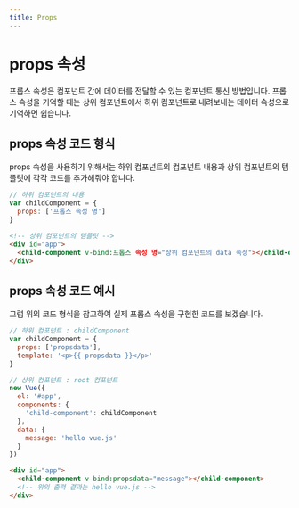 ```yaml
---
title: Props
---
```


# props 속성

프롭스 속성은 컴포넌트 간에 데이터를 전달할 수 있는 컴포넌트 통신 방법입니다. 프롭스 속성을 기억할 때는 상위 컴포넌트에서 하위 컴포넌트로 내려보내는 데이터 속성으로 기억하면 쉽습니다.

## props 속성 코드 형식

props 속성을 사용하기 위해서는 하위 컴포넌트의 컴포넌트 내용과 상위 컴포넌트의 템플릿에 각각 코드를 추가해줘야 합니다.

```js
// 하위 컴포넌트의 내용
var childComponent = {
  props: ['프롭스 속성 명']
}
```

```html
<!-- 상위 컴포넌트의 템플릿 -->
<div id="app">
  <child-component v-bind:프롭스 속성 명="상위 컴포넌트의 data 속성"></child-component>
</div>
```

## props 속성 코드 예시

그럼 위의 코드 형식을 참고하여 실제 프롭스 속성을 구현한 코드를 보겠습니다.

```js {3,14}
// 하위 컴포넌트 : childComponent
var childComponent = {
  props: ['propsdata'],
  template: '<p>{{ propsdata }}</p>'
}

// 상위 컴포넌트 : root 컴포넌트
new Vue({
  el: '#app',
  components: {
    'child-component': childComponent
  },
  data: {
    message: 'hello vue.js'
  }
})
```

```html {2}
<div id="app">
  <child-component v-bind:propsdata="message"></child-component>
  <!-- 위의 출력 결과는 hello vue.js -->
</div>
```
